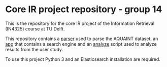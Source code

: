 # Core IR project repository - group 14

This is the repository for the core IR project of the Information Retrieval (IN4325) course at TU Delft.

This repository contains a [parser](https://github.com/dvantetering/information-retrieval/blob/master/parser/parser.py) used to parse the AQUAINT dataset, an [app](https://github.com/dvantetering/information-retrieval/blob/master/search-engine/app.py) that contains a search engine and an [analyze](https://github.com/dvantetering/information-retrieval/blob/master/analysis/analyse.py) script used to analyze results from the user study.

To use this project Python 3 and an Elasticsearch installation are required.

